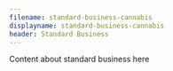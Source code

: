```yaml
---
filename: standard-business-cannabis
displayname: standard-business-cannabis
header: Standard Business
---
```


Content about standard business here
